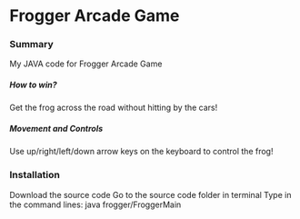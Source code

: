 # Frogger Arcade Game

### Summary
My JAVA code for Frogger Arcade Game 

##### How to win?
Get the frog across the road without hitting by the cars! 
##### Movement and Controls
Use up/right/left/down arrow keys on the keyboard to control the frog!

### Installation
Download the source code
Go to the source code folder in terminal
Type in the command lines: java frogger/FroggerMain
